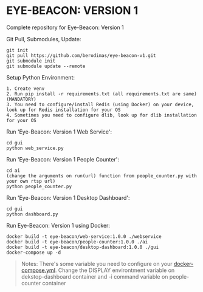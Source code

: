 # EYE-BEACON: VERSION 1

Complete repository for Eye-Beacon: Version 1

Git Pull, Submodules, Update:
```
git init 
git pull https://github.com/berodimas/eye-beacon-v1.git
git submodule init 
git submodule update --remote
```

Setup Python Environment:
```
1. Create venv
2. Run pip install -r requirements.txt (all requirements.txt are same)
(MANDATORY)
3. You need to configure/install Redis (using Docker) on your device, look up for Redis installation for your OS
4. Sometimes you need to configure dlib, look up for dlib installation for your OS
```
Run 'Eye-Beacon: Version 1 Web Service':
```
cd gui
python web_service.py
```

Run 'Eye-Beacon: Version 1 People Counter':
```
cd ai
(change the arguments on run(url) function from people_counter.py with your own rtsp url)
python people_counter.py
```

Run 'Eye-Beacon: Version 1 Desktop Dashboard':
```
cd gui
python dashboard.py
```

Run Eye-Beacon: Version 1 using Docker:
```
docker build -t eye-beacon/web-service:1.0.0 ./webservice
docker build -t eye-beacon/people-counter:1.0.0 ./ai
docker build -t eye-beacon/desktop-dashboard:1.0.0 ./gui
docker-compose up -d
```

> Notes: There's some variable you need to configure on your [docker-compose.yml](https://github.com/berodimas/eye-beacon-v1/blob/master/docker-compose.yaml). Change the DISPLAY environtment variable on dekstop-dashboard container and -i command variable on people-counter container
